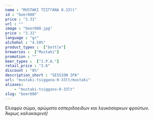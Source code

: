 ```yaml
---
name : "MUSTAKI ΤΣΙΓΓΑΝΑ 0.33lt"
id : "beer088"
price : "3.31"
url : ""
image : "beer088.jpg"
price : "3.31"
language : "gr"
alchohol : "4.50%"
product_types :  ["bottle"]
breweries :  ["Mustaki"]
promotion : ""
beer_types :  ["I.P.A."]
retail_price : "3.6"
discount : "8%"
description_short : "SESSION IPA"
url: "mustaki-tsiggana-0-33lt/mustaki"
aliases: 
    - "mustaki-tsiggana-0-33lt"
slug: "beer088"
---
```


Ελαφρύ σώμα, αρώματα εσπεριδοειδων και λευκόσαρκων φρούτων. Άκρως καλοκαιρινή!